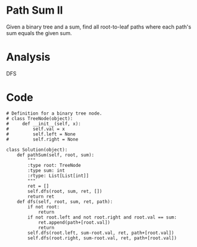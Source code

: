 # Path Sum II
Given a binary tree and a sum, find all root-to-leaf paths where each path's sum equals the given sum.
# Analysis
DFS
# Code
```
# Definition for a binary tree node.
# class TreeNode(object):
#     def __init__(self, x):
#         self.val = x
#         self.left = None
#         self.right = None

class Solution(object):
    def pathSum(self, root, sum):
        """
        :type root: TreeNode
        :type sum: int
        :rtype: List[List[int]]
        """
        ret = []
        self.dfs(root, sum, ret, [])
        return ret
    def dfs(self, root, sum, ret, path):
        if not root:
            return
        if not root.left and not root.right and root.val == sum:
            ret.append(path+[root.val])
            return
        self.dfs(root.left, sum-root.val, ret, path+[root.val])
        self.dfs(root.right, sum-root.val, ret, path+[root.val])
```
